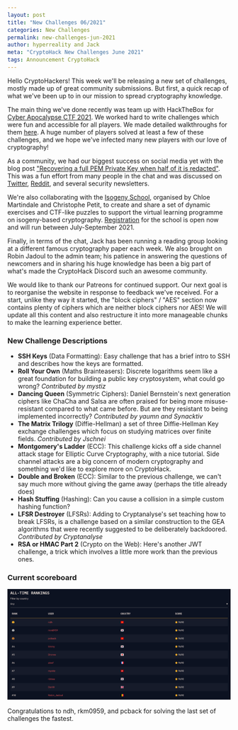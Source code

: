 ```yaml
---
layout: post
title: "New Challenges 06/2021"
categories: New Challenges
permalink: new-challenges-jun-2021
author: hyperreality and Jack
meta: "CryptoHack New Challenges June 2021"
tags: Announcement CryptoHack
---
```


Hello CryptoHackers! This week we'll be releasing a new set of challenges, mostly made up of great community submissions. But first, a quick recap of what we've been up to in our mission to spread cryptography knowledge.

The main thing we've done recently was team up with HackTheBox for [Cyber Apocalypse CTF 2021](https://ctftime.org/event/1304). We worked hard to write challenges which were fun and accessible for all players. We made detailed walkthroughs for them [here](/cyber-apocalypse-2021). A huge number of players solved at least a few of these challenges, and we hope we've infected many new players with our love of cryptography!

As a community, we had our biggest success on social media yet with the blog post ["Recovering a full PEM Private Key when half of it is redacted"](/twitter-secrets). This was a fun effort from many people in the chat and was discussed on [Twitter](https://twitter.com/CryptoHack__/status/1374758520642531331), [Reddit](https://old.reddit.com/r/netsec/comments/mcar4f/recovering_a_whole_pem_private_key_when_half_of/), and several security newsletters.

We're also collaborating with the [Isogeny School](https://isogenyschool2020.co.uk), organised by Chloe Martindale and Christophe Petit, to create and share a set of dynamic exercises and CTF-like puzzles to support the virtual learning programme on isogeny-based cryptography. [Registration](https://isogenyschool2020.co.uk/register/) for the school is open now and will run between July-September 2021.

Finally, in terms of the chat, Jack has been running a reading group looking at a different famous cryptography paper each week. We also brought on Robin Jadoul to the admin team; his patience in answering the questions of newcomers and in sharing his huge knowledge has been a big part of what's made the CryptoHack Discord such an awesome community.

We would like to thank our Patreons for continued support. Our next goal is to reorganise the website in response to feedback we've received. For a start, unlike they way it started, the "block ciphers" / "AES" section now contains plenty of ciphers which are neither block ciphers nor AES! We will update all this content and also restructure it into more manageable chunks to make the learning experience better.

### New Challenge Descriptions

- **SSH Keys** (Data Formatting): Easy challenge that has a brief intro to SSH and describes how the keys are formatted.
- **Roll Your Own** (Maths Brainteasers): Discrete logarithms seem like a great foundation for building a public key cryptosystem, what could go wrong? _Contributed by mystiz_
- **Dancing Queen** (Symmetric Ciphers): Daniel Bernstein's next generation ciphers like ChaCha and Salsa are often praised for being more misuse-resistant compared to what came before. But are they resistant to being implemented incorrectly? _Contributed by yaumn and Synacktiv_
- **The Matrix Trilogy** (Diffie-Hellman) a set of three Diffie-Hellman Key exchange challenges which focus on studying matrices over finite fields. _Contributed by Jschnei_
- **Montgomery's Ladder** (ECC): This challenge kicks off a side channel attack stage for Elliptic Curve Cryptography, with a nice tutorial. Side channel attacks are a big concern of modern cryptography and something we'd like to explore more on CryptoHack.
- **Double and Broken** (ECC): Similar to the previous challenge, we can't say much more without giving the game away (perhaps the title already does)
- **Hash Stuffing** (Hashing): Can you cause a collision in a simple custom hashing function?
- **LFSR Destroyer** (LFSRs): Adding to Cryptanalyse's set teaching how to break LFSRs, is a challenge based on a similar construction to the GEA algorithms that were recently suggested to be deliberately backdoored. _Contributed by Cryptanalyse_
- **RSA or HMAC Part 2** (Crypto on the Web): Here's another JWT challenge, a trick which involves a little more work than the previous ones.

### Current scoreboard

![CryptoHack Scoreboard 2021/06](/assets/images/scoreboard_202106.png)

Congratulations to ndh, rkm0959, and pcback for solving the last set of challenges the fastest.


